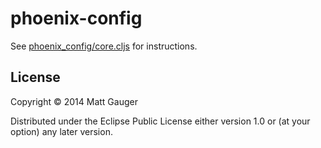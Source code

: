# phoenix-config

See [phoenix_config/core.cljs](https://github.com/mathias/phoenix-config/blob/master/src/phoenix_config/core.cljs) for instructions.

## License

Copyright © 2014 Matt Gauger

Distributed under the Eclipse Public License either version 1.0 or (at
your option) any later version.
